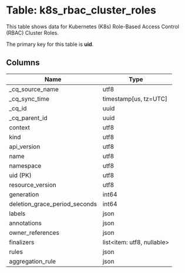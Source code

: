 # Table: k8s_rbac_cluster_roles

This table shows data for Kubernetes (K8s) Role-Based Access Control (RBAC) Cluster Roles.

The primary key for this table is **uid**.

## Columns

| Name          | Type          |
| ------------- | ------------- |
|_cq_source_name|utf8|
|_cq_sync_time|timestamp[us, tz=UTC]|
|_cq_id|uuid|
|_cq_parent_id|uuid|
|context|utf8|
|kind|utf8|
|api_version|utf8|
|name|utf8|
|namespace|utf8|
|uid (PK)|utf8|
|resource_version|utf8|
|generation|int64|
|deletion_grace_period_seconds|int64|
|labels|json|
|annotations|json|
|owner_references|json|
|finalizers|list<item: utf8, nullable>|
|rules|json|
|aggregation_rule|json|